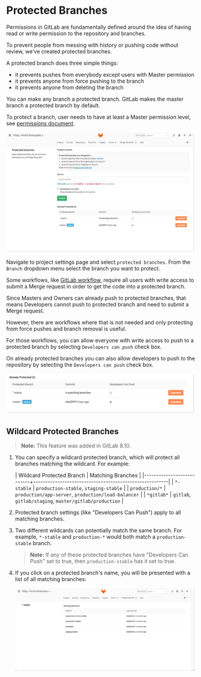 # Protected Branches

Permissions in GitLab are fundamentally defined around the idea of having read or write permission to the repository and branches.

To prevent people from messing with history or pushing code without review, we've created protected branches.

A protected branch does three simple things:

* it prevents pushes from everybody except users with Master permission
* it prevents anyone from force pushing to the branch
* it prevents anyone from deleting the branch

You can make any branch a protected branch. GitLab makes the master branch a protected branch by default.

To protect a branch, user needs to have at least a Master permission level, see [permissions document](../user/permissions.md).

![protected branches page](protected_branches/protected_branches1.png)

Navigate to project settings page and select `protected branches`. From the `Branch` dropdown menu select the branch you want to protect.

Some workflows, like [GitLab workflow](gitlab_flow.md), require all users with write access to submit a Merge request in order to get the code into a protected branch.

Since Masters and Owners can already push to protected branches, that means Developers cannot push to protected branch and need to submit a Merge request.

However, there are workflows where that is not needed and only protecting from force pushes and branch removal is useful.

For those workflows, you can allow everyone with write access to push to a protected branch by selecting `Developers can push` check box.

On already protected branches you can also allow developers to push to the repository by selecting the `Developers can push` check box.

![Developers can push](protected_branches/protected_branches2.png)

## Wildcard Protected Branches

>**Note:**
This feature was added in GitLab 8.10.

1. You can specify a wildcard protected branch, which will protect all branches matching the wildcard. For example:

    | Wildcard Protected Branch | Matching Branches                                      |
    |---------------------------+--------------------------------------------------------|
    | `*-stable`                | `production-stable`, `staging-stable`                  |
    | `production/*`            | `production/app-server`, `production/load-balancer`    |
    | `*gitlab*`                | `gitlab`, `gitlab/staging`, `master/gitlab/production` |

1. Protected branch settings (like "Developers Can Push") apply to all matching branches.

1. Two different wildcards can potentially match the same branch. For example, `*-stable` and `production-*` would both match a `production-stable` branch.
   >**Note:**
   If _any_ of these protected branches have "Developers Can Push" set to true, then `production-stable` has it set to true.

1. If you click on a protected branch's name, you will be presented with a list of all matching branches:

    ![protected branch matches](protected_branches/protected_branches3.png)

